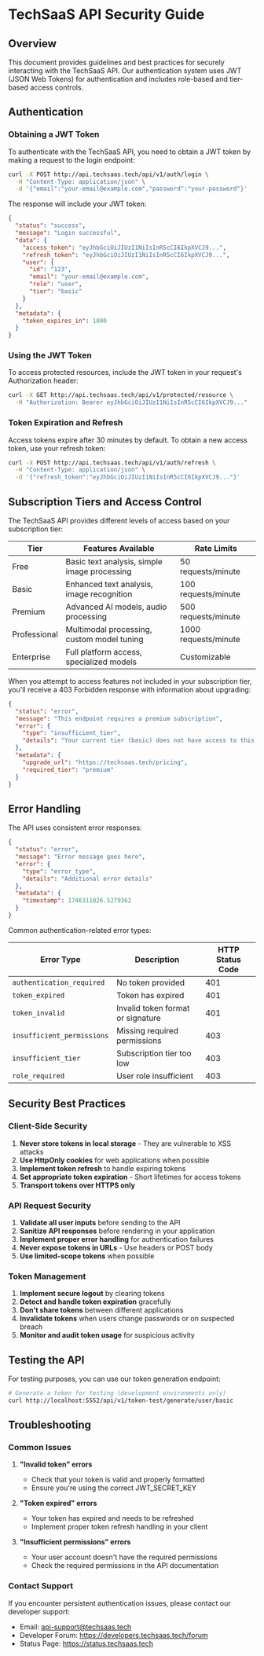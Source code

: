 # TechSaaS API Security Guide

## Overview

This document provides guidelines and best practices for securely interacting with the TechSaaS API. Our authentication system uses JWT (JSON Web Tokens) for authentication and includes role-based and tier-based access controls.

## Authentication

### Obtaining a JWT Token

To authenticate with the TechSaaS API, you need to obtain a JWT token by making a request to the login endpoint:

```bash
curl -X POST http://api.techsaas.tech/api/v1/auth/login \
  -H "Content-Type: application/json" \
  -d '{"email":"your-email@example.com","password":"your-password"}'
```

The response will include your JWT token:

```json
{
  "status": "success",
  "message": "Login successful",
  "data": {
    "access_token": "eyJhbGciOiJIUzI1NiIsInR5cCI6IkpXVCJ9...",
    "refresh_token": "eyJhbGciOiJIUzI1NiIsInR5cCI6IkpXVCJ9...",
    "user": {
      "id": "123",
      "email": "your-email@example.com",
      "role": "user",
      "tier": "basic"
    }
  },
  "metadata": {
    "token_expires_in": 1800
  }
}
```

### Using the JWT Token

To access protected resources, include the JWT token in your request's Authorization header:

```bash
curl -X GET http://api.techsaas.tech/api/v1/protected/resource \
  -H "Authorization: Bearer eyJhbGciOiJIUzI1NiIsInR5cCI6IkpXVCJ9..."
```

### Token Expiration and Refresh

Access tokens expire after 30 minutes by default. To obtain a new access token, use your refresh token:

```bash
curl -X POST http://api.techsaas.tech/api/v1/auth/refresh \
  -H "Content-Type: application/json" \
  -d '{"refresh_token":"eyJhbGciOiJIUzI1NiIsInR5cCI6IkpXVCJ9..."}'
```

## Subscription Tiers and Access Control

The TechSaaS API provides different levels of access based on your subscription tier:

| Tier | Features Available | Rate Limits |
|------|-------------------|-------------|
| Free | Basic text analysis, simple image processing | 50 requests/minute |
| Basic | Enhanced text analysis, image recognition | 100 requests/minute |
| Premium | Advanced AI models, audio processing | 500 requests/minute |
| Professional | Multimodal processing, custom model tuning | 1000 requests/minute |
| Enterprise | Full platform access, specialized models | Customizable |

When you attempt to access features not included in your subscription tier, you'll receive a 403 Forbidden response with information about upgrading:

```json
{
  "status": "error",
  "message": "This endpoint requires a premium subscription",
  "error": {
    "type": "insufficient_tier",
    "details": "Your current tier (basic) does not have access to this resource"
  },
  "metadata": {
    "upgrade_url": "https://techsaas.tech/pricing",
    "required_tier": "premium"
  }
}
```

## Error Handling

The API uses consistent error responses:

```json
{
  "status": "error",
  "message": "Error message goes here",
  "error": {
    "type": "error_type",
    "details": "Additional error details"
  },
  "metadata": {
    "timestamp": 1746311026.5279362
  }
}
```

Common authentication-related error types:

| Error Type | Description | HTTP Status Code |
|------------|-------------|------------------|
| `authentication_required` | No token provided | 401 |
| `token_expired` | Token has expired | 401 |
| `token_invalid` | Invalid token format or signature | 401 |
| `insufficient_permissions` | Missing required permissions | 403 |
| `insufficient_tier` | Subscription tier too low | 403 |
| `role_required` | User role insufficient | 403 |

## Security Best Practices

### Client-Side Security

1. **Never store tokens in local storage** - They are vulnerable to XSS attacks
2. **Use HttpOnly cookies** for web applications when possible
3. **Implement token refresh** to handle expiring tokens
4. **Set appropriate token expiration** - Short lifetimes for access tokens
5. **Transport tokens over HTTPS only**

### API Request Security

1. **Validate all user inputs** before sending to the API
2. **Sanitize API responses** before rendering in your application
3. **Implement proper error handling** for authentication failures
4. **Never expose tokens in URLs** - Use headers or POST body
5. **Use limited-scope tokens** when possible

### Token Management

1. **Implement secure logout** by clearing tokens
2. **Detect and handle token expiration** gracefully
3. **Don't share tokens** between different applications
4. **Invalidate tokens** when users change passwords or on suspected breach
5. **Monitor and audit token usage** for suspicious activity

## Testing the API

For testing purposes, you can use our token generation endpoint:

```bash
# Generate a token for testing (development environments only)
curl http://localhost:5552/api/v1/token-test/generate/user/basic
```

## Troubleshooting

### Common Issues

1. **"Invalid token" errors**
   - Check that your token is valid and properly formatted
   - Ensure you're using the correct JWT_SECRET_KEY

2. **"Token expired" errors**
   - Your token has expired and needs to be refreshed
   - Implement proper token refresh handling in your client

3. **"Insufficient permissions" errors**
   - Your user account doesn't have the required permissions
   - Check the required permissions in the API documentation

### Contact Support

If you encounter persistent authentication issues, please contact our developer support:
- Email: api-support@techsaas.tech
- Developer Forum: https://developers.techsaas.tech/forum
- Status Page: https://status.techsaas.tech
